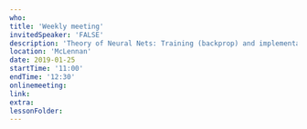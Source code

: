 ```yaml
---
who: 
title: 'Weekly meeting'
invitedSpeaker: 'FALSE'
description: 'Theory of Neural Nets: Training (backprop) and implementation'
location: 'McLennan'
date: 2019-01-25
startTime: '11:00'
endTime: '12:30'
onlinemeeting: 
link: 
extra: 
lessonFolder: 
---
```

